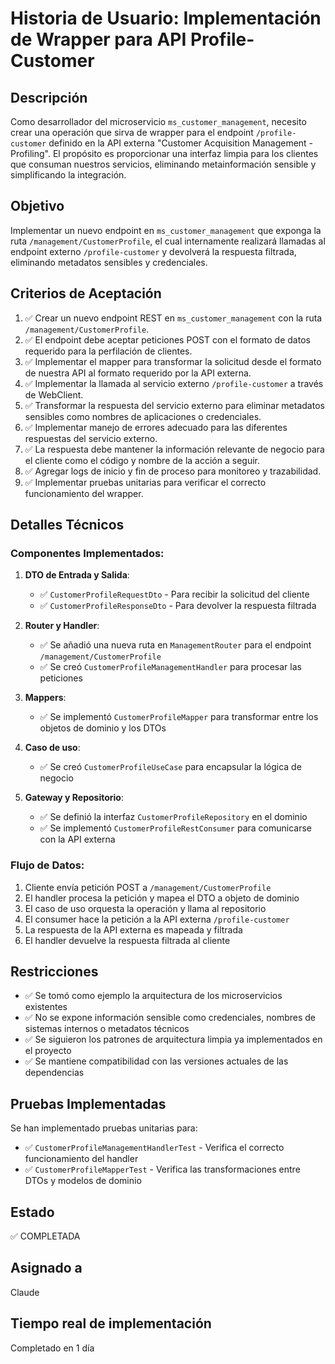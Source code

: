 # Historia de Usuario: Implementación de Wrapper para API Profile-Customer

## Descripción
Como desarrollador del microservicio `ms_customer_management`, necesito crear una operación que sirva de wrapper para el endpoint `/profile-customer` definido en la API externa "Customer Acquisition Management - Profiling". El propósito es proporcionar una interfaz limpia para los clientes que consuman nuestros servicios, eliminando metainformación sensible y simplificando la integración.

## Objetivo
Implementar un nuevo endpoint en `ms_customer_management` que exponga la ruta `/management/CustomerProfile`, el cual internamente realizará llamadas al endpoint externo `/profile-customer` y devolverá la respuesta filtrada, eliminando metadatos sensibles y credenciales.

## Criterios de Aceptación

1. ✅ Crear un nuevo endpoint REST en `ms_customer_management` con la ruta `/management/CustomerProfile`.
2. ✅ El endpoint debe aceptar peticiones POST con el formato de datos requerido para la perfilación de clientes.
3. ✅ Implementar el mapper para transformar la solicitud desde el formato de nuestra API al formato requerido por la API externa.
4. ✅ Implementar la llamada al servicio externo `/profile-customer` a través de WebClient.
5. ✅ Transformar la respuesta del servicio externo para eliminar metadatos sensibles como nombres de aplicaciones o credenciales.
6. ✅ Implementar manejo de errores adecuado para las diferentes respuestas del servicio externo.
7. ✅ La respuesta debe mantener la información relevante de negocio para el cliente como el código y nombre de la acción a seguir.
8. ✅ Agregar logs de inicio y fin de proceso para monitoreo y trazabilidad.
9. ✅ Implementar pruebas unitarias para verificar el correcto funcionamiento del wrapper.

## Detalles Técnicos

### Componentes Implementados:

1. **DTO de Entrada y Salida**:
   - ✅ `CustomerProfileRequestDto` - Para recibir la solicitud del cliente
   - ✅ `CustomerProfileResponseDto` - Para devolver la respuesta filtrada

2. **Router y Handler**:
   - ✅ Se añadió una nueva ruta en `ManagementRouter` para el endpoint `/management/CustomerProfile`
   - ✅ Se creó `CustomerProfileManagementHandler` para procesar las peticiones

3. **Mappers**:
   - ✅ Se implementó `CustomerProfileMapper` para transformar entre los objetos de dominio y los DTOs

4. **Caso de uso**:
   - ✅ Se creó `CustomerProfileUseCase` para encapsular la lógica de negocio

5. **Gateway y Repositorio**:
   - ✅ Se definió la interfaz `CustomerProfileRepository` en el dominio
   - ✅ Se implementó `CustomerProfileRestConsumer` para comunicarse con la API externa

### Flujo de Datos:
1. Cliente envía petición POST a `/management/CustomerProfile`
2. El handler procesa la petición y mapea el DTO a objeto de dominio
3. El caso de uso orquesta la operación y llama al repositorio
4. El consumer hace la petición a la API externa `/profile-customer`
5. La respuesta de la API externa es mapeada y filtrada
6. El handler devuelve la respuesta filtrada al cliente

## Restricciones
- ✅ Se tomó como ejemplo la arquitectura de los microservicios existentes
- ✅ No se expone información sensible como credenciales, nombres de sistemas internos o metadatos técnicos
- ✅ Se siguieron los patrones de arquitectura limpia ya implementados en el proyecto
- ✅ Se mantiene compatibilidad con las versiones actuales de las dependencias

## Pruebas Implementadas
Se han implementado pruebas unitarias para:
- ✅ `CustomerProfileManagementHandlerTest` - Verifica el correcto funcionamiento del handler
- ✅ `CustomerProfileMapperTest` - Verifica las transformaciones entre DTOs y modelos de dominio

## Estado
✅ COMPLETADA

## Asignado a
Claude

## Tiempo real de implementación
Completado en 1 día